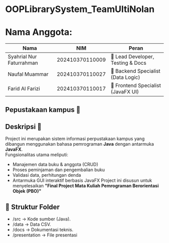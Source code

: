 # OOPLibrarySystem_TeamUltiNolan

# Nama Anggota:
| Nama                       | NIM                | Peran                             |
|----------------------------|--------------------|------------------------------------|
| Syahrial Nur Faturrahman   | 202410370110009    | 🧠 Lead Developer, Testing & Docs |
| Naufal Muammar             | 202410370110027    | 🔧 Backend Specialist (Data Logic)|
| Farid Al Farizi            | 202410370110017    | 🎨 Frontend Specialist (JavaFX UI)|

## Pepustakaan kampus 📖
## Deskripsi 📜
Project ini merupakan sistem informasi perpustakaan kampus yang dibangun menggunakan bahasa pemrograman **Java** dengan antarmuka **JavaFX**.  
Fungsionalitas utama meliputi:
- Manajemen data buku & anggota (CRUD)
- Proses peminjaman dan pengembalian buku
- Validasi data, perhitungan denda
- Antarmuka GUI interaktif berbasis JavaFX
Project ini disusun untuk menyelesaikan **"Final Project Mata Kuliah Pemrograman Berorientasi Objek (PBO)"**
## 🧩 Struktur Folder
- /src → Kode sumber (Java).
- /data → Data CSV.
- /docs → Dokumentasi teknis.
- /presentation → File presentasi
